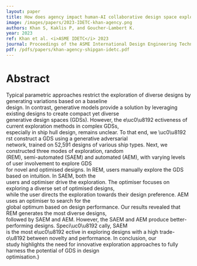 ```yaml
---
layout: paper
title: How does agency impact human-AI collaborative design space exploration? A case study on ship design with deep generative models
image: /images/papers/2023-IDETC-khan-agency.png
authors: Khan S, Kaklis P, and Goucher-Lambert K.
year: 2023
ref: Khan et al. <i>ASME IDETC</i> 2023
journal: Proceedings of the ASME International Design Engineering Technical Conferences (2023).
pdf: /pdfs/papers/khan-agency-shipgan-idetc.pdf
---
```


# Abstract	

Typical parametric approaches restrict the exploration of diverse designs by generating variations based on a baseline\
design. In contrast, generative models provide a solution by leveraging existing designs to create compact yet diverse\
generative design spaces (GDSs). However, the e\uc0\u8192 ectiveness of current exploration methods in complex GDSs,\
especially in ship hull design, remains unclear. To that end, we \uc0\u8192 rst construct a GDS using a generative adversarial\
network, trained on 52,591 designs of various ship types. Next, we constructed three modes of exploration, random\
(REM), semi-automated (SAEM) and automated (AEM), with varying levels of user involvement to explore GDS\
for novel and optimised designs. In REM, users manually explore the GDS based on intuition. In SAEM, both the\
users and optimiser drive the exploration. The optimiser focuses on exploring a diverse set of optimised designs,\
while the user directs the exploration towards their design preference. AEM uses an optimiser to search for the\
global optimum based on design performance. Our results revealed that REM generates the most diverse designs,\
followed by SAEM and AEM. However, the SAEM and AEM produce better-performing designs. Speci\uc0\u8192 cally, SAEM\
is the most e\uc0\u8192 ective in exploring designs with a high trade-o\u8192  between novelty and performance. In conclusion, our\
study highlights the need for innovative exploration approaches to fully harness the potential of GDS in design\
optimisation.}
